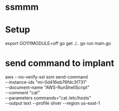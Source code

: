# ssmmm

# Setup
export GO111MODULE=off
go get ./..
go run main.go

# send command to implant
aws --no-verify-ssl ssm send-command \
    --instance-ids "mi-0d416eb76fdc3f731" \
    --document-name "AWS-RunShellScript" \
    --comment "cat" \
    --parameters commands="cat /etc/hosts" \
    --output text --profile sliver --region us-east-1

